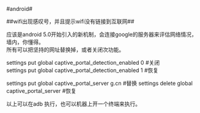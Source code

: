 #android#

##wifi出现感叹号，并且提示wifi没有链接到互联网##

应该是android 5.0开始引入的新机制，会连接google的服务器来评估网络情况，墙内，你懂得。  
所有可以把坚持的网址替换掉，或者关闭次功能。  

settings put global captive_portal_detection_enabled 0   #关闭  
settings put global captive_portal_detection_enabled 1   #恢复  

settings put global captive_portal_server g.cn           #替换
settings delete global captive_portal_server             #恢复

以上可以在adb 执行，也可以机器上开一个终端来执行。  


